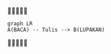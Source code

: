 🗿🗿🗿🗿🗿

```mermaid
graph LR
A(BACA) -- Tulis --> B(LUPAKAN)
```

🗿🗿🗿🗿🗿

<!---
natsydreamer/natsydreamer is a ✨ special ✨ repository because its `README.md` (this file) appears on your GitHub profile.
You can click the Preview link to take a look at your changes.
--->
